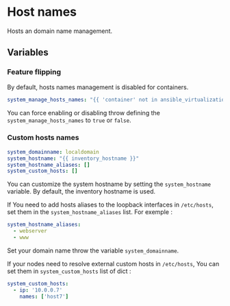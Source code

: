 Host names
==========

Hosts an domain name management.

Variables
---------

### Feature flipping

By default, hosts names management is disabled for containers.

```yaml
system_manage_hosts_names: "{{ 'container' not in ansible_virtualization_tech_guest }}"
```

You can force enabling or disabling throw defining the `system_manage_hosts_names` to `true` or `false`.

### Custom hosts names

```yaml
system_domainname: localdomain
system_hostname: "{{ inventory_hostname }}"
system_hostname_aliases: []
system_custom_hosts: []
```

You can customize the system hostname by setting the `system_hostname` variable. By default, the inventory hostname is used.

If You need to add hosts aliases to the loopback interfaces in `/etc/hosts`, set them in the `system_hostname_aliases` list. For exemple :

```yaml
system_hostname_aliases:
  - webserver
  - www
```

Set your domain name throw the variable `system_domainname`.

If your nodes need to resolve external custom hosts in `/etc/hosts`, You can set them in `system_custom_hosts` list of dict :

```yaml
system_custom_hosts:
  - ip: '10.0.0.7'
    names: ['host7']
```
